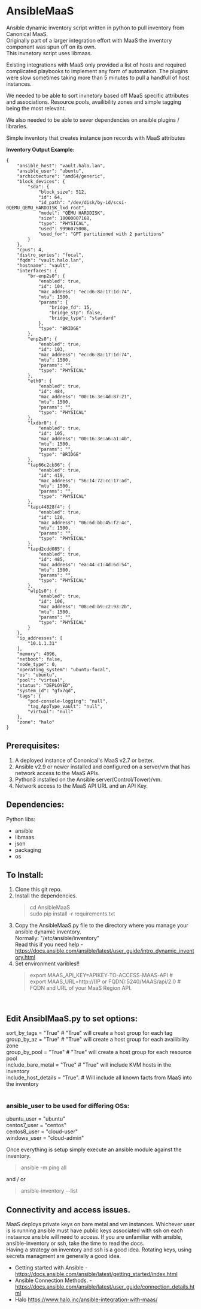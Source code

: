 # AnsibleMaaS

Ansible dynamic inventory script written in python to pull inventory from Canonical MaaS. <br>
Originally part of a larger integration effort with MaaS the inventory component was spun off on its own. <br>
This invnetory script uses libmaas.

Existing integrations with MaaS only provided a list of hosts and required complicated playbooks to implement any
form of automation. The plugins were slow sometimes taking more than 5 minutes to pull a handfull of host instances. 

We needed to be able to sort invnetory based off MaaS specific attributes and associations. Resource pools, availibility zones and simple tagging 
being the most relevant. 

We also needed to be able to sever dependencies on ansible plugins / libraries.

Simple inventory that creates instance json records with MaaS attributes <br>

**Inventory Output Example:** <br>

```
{
    "ansible_host": "vault.halo.lan",
    "ansible_user": "ubuntu",
    "archictecture": "amd64/generic",
    "block_devices": {
        "sda": {
            "block_size": 512,
            "id": 64,
            "id_path": "/dev/disk/by-id/scsi-0QEMU_QEMU_HARDDISK_lxd_root",
            "model": "QEMU HARDDISK",
            "size": 10000007168,
            "type": "PHYSICAL",
            "used": 9996075008,
            "used_for": "GPT partitioned with 2 partitions"
        }
    },
    "cpus": 4,
    "distro_series": "focal",
    "fqdn": "vault.halo.lan",
    "hostname": "vault",
    "interfaces": {
        "br-enp2s0": {
            "enabled": true,
            "id": 104,
            "mac_address": "ec:d6:8a:17:1d:74",
            "mtu": 1500,
            "params": {
                "bridge_fd": 15,
                "bridge_stp": false,
                "bridge_type": "standard"
            },
            "type": "BRIDGE"
        },
        "enp2s0": {
            "enabled": true,
            "id": 103,
            "mac_address": "ec:d6:8a:17:1d:74",
            "mtu": 1500,
            "params": "",
            "type": "PHYSICAL"
        },
        "eth0": {
            "enabled": true,
            "id": 484,
            "mac_address": "00:16:3e:4d:87:21",
            "mtu": 1500,
            "params": "",
            "type": "PHYSICAL"
        },
        "lxdbr0": {
            "enabled": true,
            "id": 105,
            "mac_address": "00:16:3e:a6:a1:4b",
            "mtu": 1500,
            "params": "",
            "type": "BRIDGE"
        },
        "tap66c2cb36": {
            "enabled": true,
            "id": 419,
            "mac_address": "56:14:72:cc:17:ad",
            "mtu": 1500,
            "params": "",
            "type": "PHYSICAL"
        },
        "tapc44828f4": {
            "enabled": true,
            "id": 120,
            "mac_address": "06:6d:bb:45:f2:4c",
            "mtu": 1500,
            "params": "",
            "type": "PHYSICAL"
        },
        "tapd2cdd085": {
            "enabled": true,
            "id": 485,
            "mac_address": "ea:44:c1:4d:6d:54",
            "mtu": 1500,
            "params": "",
            "type": "PHYSICAL"
        },
        "wlp1s0": {
            "enabled": true,
            "id": 106,
            "mac_address": "08:ed:b9:c2:93:2b",
            "mtu": 1500,
            "params": "",
            "type": "PHYSICAL"
        }
    },
    "ip_addresses": [
        "10.1.1.31"
    ],
    "memory": 4096,
    "netboot": false,
    "node_type": 0,
    "operating_system": "ubuntu-focal",
    "os": "ubuntu",
    "pool": "virtual",
    "status": "DEPLOYED",
    "system_id": "gfx7qd",
    "tags": {
        "pod-console-logging": "null",
        "tag_AppType_vault": "null",
        "virtual": "null"
    },
    "zone": "halo"
}
```

## Prerequisites: <br>
1. A deployed instance of Cononical's MaaS v2.7 or better.<br>
2. Ansible v2.9 or newer installed and configured on a server/vm that has network access to the MaaS APIs.<br>
3. Python3 installed on the Ansible server(Control/Tower)/vm.<br>
4. Network access to the MaaS API URL and an API Key.<br>

## Dependencies: <br>
Python libs: <br>
- ansible<br>
- libmaas<br>
- json <br>
- packaging<br>
- os<br>

## To Install: <br>
1. Clone this git repo.
2. Install the dependencies.<br>
   > cd AnsibleMaaS <br>
   > sudo pip install -r requirements.txt<br>
3. Copy the AnsibleMaaS.py file to the directory where you manage your ansible dynamic inventory.<br>
  Normally: "/etc/ansible/inventory" <br>
  Read this if you need help - https://docs.ansible.com/ansible/latest/user_guide/intro_dynamic_inventory.html
4. Set environment varibles!!
   > export MAAS_API_KEY=APIKEY-TO-ACCESS-MAAS-API #  <br>
   > export MAAS_URL=http://(IP or FQDN):5240/MAAS/api/2.0 # FQDN and URL of your MaaS Region API. <br>
  
<br>

## Edit AnsiblMaaS.py to set options: <br>
sort_by_tags = "True"            # "True" will create a host group for each tag<br>
group_by_az = "True"             # "True" will create a host group for each availibility zone<br>
group_by_pool = "True"           # "True" will create a host group for each resource pool<br>
include_bare_metal = "True"      # "True" will include KVM hosts in the inventory<br>
include_host_details = "True".   # Will include all known facts from MaaS into the inventory<br>
<br>

### ansible_user to be used for differing OSs:
ubuntu_user = "ubuntu"        
centos7_user = "centos"<br>
centos8_user = "cloud-user"<br>
windows_user = "cloud-admin"<br>

Once everything is setup simply execute an ansible module against the inventory.
> ansible -m ping all <br>
  
  and / or <br>
  
> ansible-inventory --list <br>

## Connectivity and access issues.
MaaS deploys private keys on bare metal and vm instances. Whichever user is is running ansible must have public keys associated with ssh on
each instaance ansible will need to access. If you are unfamiliar with ansible, ansible-inventory or ssh, take the time to read the docs.<br>
Having a strategy on inventory and ssh is a good idea. Rotating keys, using secrets managment are generally a good idea. <br>
- Getting started with Ansible - https://docs.ansible.com/ansible/latest/getting_started/index.html <br>
- Ansible Connection Methods. - https://docs.ansible.com/ansible/latest/user_guide/connection_details.html <br>
- Halo https://www.halo.inc/ansible-integration-with-maas/ <br>

